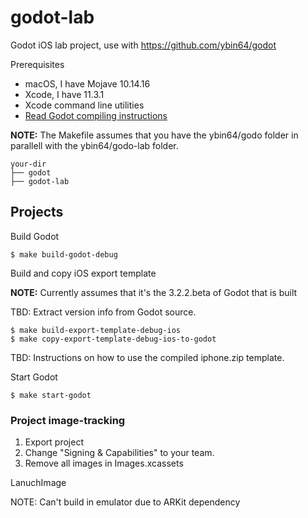 # godot-lab
Godot iOS lab project, use with https://github.com/ybin64/godot

Prerequisites

- macOS, I have Mojave 10.14.16
- Xcode, I have 11.3.1
- Xcode command line utilities
- [Read Godot compiling instructions](https://docs.godotengine.org/en/stable/development/compiling/index.html)


**NOTE:** The Makefile assumes that you have the ybin64/godo folder in parallell 
with the ybin64/godo-lab folder.
```
your-dir
├── godot
├── godot-lab
```

## Projects

Build Godot
```
$ make build-godot-debug
```

Build and copy iOS export template

**NOTE:** Currently assumes that it's the 3.2.2.beta of Godot that is built

TBD: Extract version info from Godot source.

```
$ make build-export-template-debug-ios
$ make copy-export-template-debug-ios-to-godot 
```

TBD: Instructions on how to use the compiled iphone.zip template.

Start Godot
```
$ make start-godot
```

### Project image-tracking

1. Export project
2. Change "Signing & Capabilities" to your team.
3. Remove all images in Images.xcassets

LanuchImage


NOTE: Can't build in emulator due to ARKit dependency


